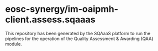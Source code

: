 <!--
SPDX-FileCopyrightText: Copyright contributors to the Software Quality Assurance as a Service (SQAaaS) project <sqaaas@ibergrid.eu>

SPDX-License-Identifier: GPL-3.0-only
-->

# eosc-synergy/im-oaipmh-client.assess.sqaaas
This repository has been generated by the SQAaaS platform to run the pipelines
for the operation of the
Quality Assessment & Awarding (QAA)
module.